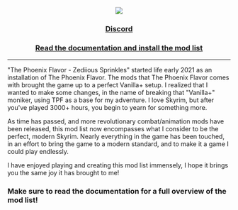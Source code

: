 <div align=center>

<img src="https://raw.githubusercontent.com/zediious/tpfz-sprinkles/main/static/banners/newbanner.webp"></img>

### [Discord](https://discord.gg/CvhTeavrcW)

### [Read the documentation and install the mod list](https://github.com/zediious/tpfz-sprinkles/wiki)

</div>

<hr>

"The Phoenix Flavor - Zediious Sprinkles" started life early 2021 as an installation of The Phoenix Flavor. The mods that The Phoenix Flavor comes with brought the game up to a perfect Vanilla+ setup. I realized that I wanted to make some changes, in the name of breaking that "Vanilla+" moniker, using TPF as a base for my adventure. I love Skyrim, but after you've played 3000+ hours, you begin to yearn for something more.

As time has passed, and more revolutionary combat/animation mods have been released, this mod list now encompasses what I consider to be the perfect, modern Skyrim. Nearly everything in the game has been touched, in an effort to bring the game to a modern standard, and to make it a game I could play endlessly.

I have enjoyed playing and creating this mod list immensely, I hope it brings you the same joy it has brought to me!

### Make sure to read the documentation for a full overview of the mod list!
